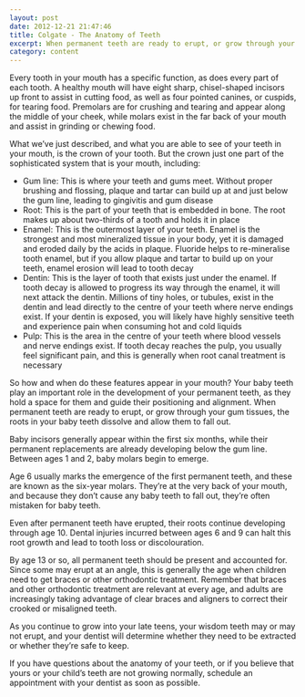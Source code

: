 ```yaml
---
layout: post
date: 2012-12-21 21:47:46
title: Colgate - The Anatomy of Teeth
excerpt: When permanent teeth are ready to erupt, or grow through your gum tissues, the roots in your baby teeth dissolve and allow them to fall out.
category: content
---
```


Every tooth in your mouth has a specific function, as does every part of each tooth. A healthy mouth will have eight sharp, chisel-shaped incisors up front to assist in cutting food, as well as four pointed canines, or cuspids, for tearing food. Premolars are for crushing and tearing and appear along the middle of your cheek, while molars exist in the far back of your mouth and assist in grinding or chewing food.

What we’ve just described, and what you are able to see of your teeth in your mouth, is the crown of your tooth. But the crown just one part of the sophisticated system that is your mouth, including:

* Gum line: This is where your teeth and gums meet. Without proper brushing and flossing, plaque and tartar can build up at and just below the gum line, leading to gingivitis and gum disease
* Root: This is the part of your teeth that is embedded in bone. The root makes up about two-thirds of a tooth and holds it in place
* Enamel: This is the outermost layer of your teeth. Enamel is the strongest and most mineralized tissue in your body, yet it is damaged and eroded daily by the acids in plaque. Fluoride helps to re-mineralise tooth enamel, but if you allow plaque and tartar to build up on your teeth, enamel erosion will lead to tooth decay
* Dentin: This is the layer of tooth that exists just under the enamel. If tooth decay is allowed to progress its way through the enamel, it will next attack the dentin. Millions of tiny holes, or tubules, exist in the dentin and lead directly to the centre of your teeth where nerve endings exist. If your dentin is exposed, you will likely have highly sensitive teeth and experience pain when consuming hot and cold liquids
* Pulp: This is the area in the centre of your teeth where blood vessels and nerve endings exist. If tooth decay reaches the pulp, you usually feel significant pain, and this is generally when root canal treatment is necessary

So how and when do these features appear in your mouth? Your baby teeth play an important role in the development of your permanent teeth, as they hold a space for them and guide their positioning and alignment. When permanent teeth are ready to erupt, or grow through your gum tissues, the roots in your baby teeth dissolve and allow them to fall out. 

Baby incisors generally appear within the first six months, while their permanent replacements are already developing below the gum line. Between ages 1 and 2, baby molars begin to emerge.

Age 6 usually marks the emergence of the first permanent teeth, and these are known as the six-year molars. They’re at the very back of your mouth, and because they don’t cause any baby teeth to fall out, they’re often mistaken for baby teeth.

Even after permanent teeth have erupted, their roots continue developing through age 10. Dental injuries incurred between ages 6 and 9 can halt this root growth and lead to tooth loss or discolouration. 

By age 13 or so, all permanent teeth should be present and accounted for. Since some may erupt at an angle, this is generally the age when children need to get braces or other orthodontic treatment. Remember that braces and other orthodontic treatment are relevant at every age, and adults are increasingly taking advantage of clear braces and aligners to correct their crooked or misaligned teeth.

As you continue to grow into your late teens, your wisdom teeth may or may not erupt, and your dentist will determine whether they need to be extracted or whether they’re safe to keep.

If you have questions about the anatomy of your teeth, or if you believe that yours or your child’s teeth are not growing normally, schedule an appointment with your dentist as soon as possible.